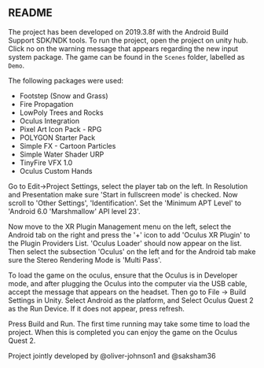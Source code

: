 ## README

The project has been developed on 2019.3.8f with the Android Build Support SDK/NDK tools. To run the project, open the project on unity hub. Click no on the warning message that appears regarding the new input system package. The game can be found in the `Scenes` folder, labelled as `Demo`.

The following packages were used:

- Footstep (Snow and Grass)
- Fire Propagation
- LowPoly Trees and Rocks
- Oculus Integration
- Pixel Art Icon Pack - RPG
- POLYGON Starter Pack
- Simple FX - Cartoon Particles
- Simple Water Shader URP
- TinyFire VFX 1.0
- Oculus Custom Hands

Go to Edit->Project Settings, select the player tab on the left. In Resolution and Presentation make sure 'Start in fullscreen mode' is checked. Now scroll to 'Other Settings', 'Identification'. Set the 'Minimum APT Level' to 'Android 6.0 'Marshmallow' API level 23'.

Now move to the XR Plugin Management menu on the left, select the Android tab on the right and press the '+' icon to add 'Oculus XR Plugin' to the Plugin Providers List. 'Oculus Loader' should now appear on the list. Then select the subsection 'Oculus' on the left and for the Android tab make sure the Stereo Rendering Mode is 'Multi Pass'.

To load the game on the oculus, ensure that the Oculus is in Developer mode, and after plugging the Oculus into the computer via the USB cable, accept the message that appears on the headset. Then go to File -> Build Settings in Unity. Select Android as the platform, and Select Oculus Quest 2 as the Run Device. If it does not appear, press refresh.

Press Build and Run. The first time running may take some time to load the project. When this is completed you can enjoy the game on the Oculus Quest 2.

Project jointly developed by @oliver-johnson1 and @saksham36

